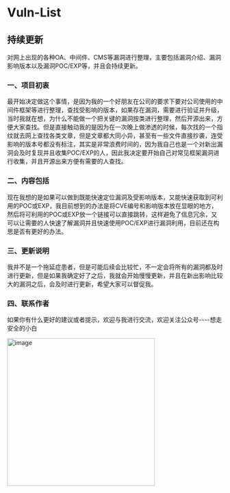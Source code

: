 # Vuln-List

## 持续更新

对网上出现的各种OA、中间件、CMS等漏洞进行整理，主要包括漏洞介绍、漏洞影响版本以及漏洞POC/EXP等，并且会持续更新。

### 一、项目初衷

最开始决定做这个事情，是因为我的一个好朋友在公司的要求下要对公司使用的中间件框架等进行整理，查找受影响的版本，如果存在漏洞，需要进行验证并升级，当时我就在想，为什么不能做一个把关键的漏洞按类进行整理，然后开源出来，方便大家查找。但是直接触动我的是因为在一次晚上做渗透的时候，每次找的一个指纹就去网上查找各类文章，但是文章都大同小异，甚至有一些文件直接抄袭，连受影响的版本号都没有标注，其实是非常浪费时间的，因为我自己也是一个对新出漏洞会及时复现并且收集POC/EXP的人，因此我决定要开始自己对常见框架漏洞进行收集，并且开源出来方便有需要的人查找。

### 二、内容包括

现在我想的是如果可以做到既能快速定位漏洞及受影响版本，又能快速获取到可利用的POC或EXP，我目前想到的办法是将CVE编号和影响版本放在显眼的地方，然后将可利用的POC或EXP放一个链接可以直接跳转，这样避免了信息冗余，又可以让需要的人快速了解漏洞并且快速使用POC/EXP进行漏洞利用，目前还在构思是否有更好的办法。
    
### 三、更新说明

我并不是一个拖延症患者，但是可能后续会比较忙，不一定会将所有的漏洞都及时进行更新，但是如果我确定好了之后，我就会开始慢慢更新，并且在新出影响比较大的漏洞之后，会及时进行更新，希望大家可以督促我。
    
### 四、联系作者

如果你有什么更好的建议或者提示，欢迎与我进行交流，欢迎关注公众号----想走安全的小白

<img width="345" alt="image" src="https://user-images.githubusercontent.com/53456907/156178022-b10228f1-e867-4cc6-a2f3-97eaf84ee846.png">

